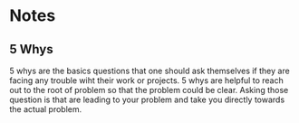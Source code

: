 # Notes
## 5 Whys
5 whys are the basics questions that one should ask themselves if they are facing any trouble wiht their work or projects. 5 whys are helpful to reach out to the root of problem so that the problem could be clear. Asking those question is that are leading to your problem and take you directly towards the actual problem.  

